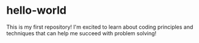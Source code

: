 # hello-world
This is my first repository!
I'm excited to learn about coding principles
and techniques that can help me succeed with problem solving!
